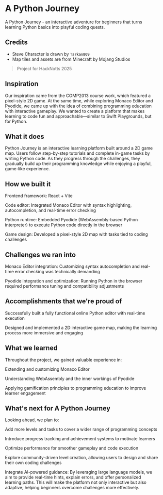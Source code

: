 # A Python Journey

A Python Journey - an interactive adventure for beginners that turns learning Python basics into playful coding quests.

## Credits

- Steve Character is drawn by `Tarkan809`
- Map tiles and assets are from Minecraft by Mojang Studios

> Project for HackNotts 2025

## Inspiration
Our inspiration came from the COMP2013 course work, which featured a pixel-style 2D game. At the same time, while exploring Monaco Editor and Pyodide, we came up with the idea of combining programming education with interactive gameplay. We wanted to create a platform that makes learning to code fun and approachable—similar to Swift Playgrounds, but for Python.

## What it does
Python Journey is an interactive learning platform built around a 2D game map. Users follow step-by-step tutorials and complete in-game tasks by writing Python code. As they progress through the challenges, they gradually build up their programming knowledge while enjoying a playful, game-like experience.

## How we built it
Frontend framework: React + Vite

Code editor: Integrated Monaco Editor with syntax highlighting, autocompletion, and real-time error checking

Python runtime: Embedded Pyodide (WebAssembly-based Python interpreter) to execute Python code directly in the browser

Game design: Developed a pixel-style 2D map with tasks tied to coding challenges

## Challenges we ran into
Monaco Editor integration: Customizing syntax autocompletion and real-time error checking was technically demanding

Pyodide integration and optimization: Running Python in the browser required performance tuning and compatibility adjustments

## Accomplishments that we're proud of
Successfully built a fully functional online Python editor with real-time execution

Designed and implemented a 2D interactive game map, making the learning process more immersive and engaging

## What we learned
Throughout the project, we gained valuable experience in:

Extending and customizing Monaco Editor

Understanding WebAssembly and the inner workings of Pyodide

Applying gamification principles to programming education to improve learner engagement

## What's next for A Python Journey
Looking ahead, we plan to:

Add more levels and tasks to cover a wider range of programming concepts

Introduce progress tracking and achievement systems to motivate learners

Optimize performance for smoother gameplay and code execution

Explore community-driven level creation, allowing users to design and share their own coding challenges

Integrate AI-powered guidance: By leveraging large language models, we aim to provide real-time hints, explain errors, and offer personalized learning paths. This will make the platform not only interactive but also adaptive, helping beginners overcome challenges more effectively.